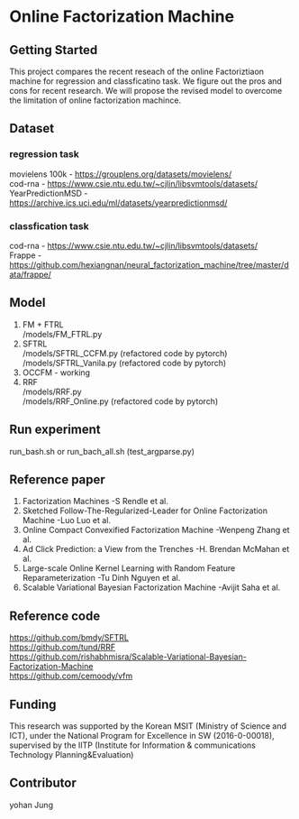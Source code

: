 # Online Factorization Machine

## Getting Started

This project compares the recent reseach of the online Factoriztiaon machine for regression and classficatino task. We figure out the pros and cons for recent research. We will propose the revised model to overcome the limitation of online factorization machince.

## Dataset

### regression task <br/>

movielens 100k - https://grouplens.org/datasets/movielens/ <br/>
cod-rna - https://www.csie.ntu.edu.tw/~cjlin/libsvmtools/datasets/ <br/>
YearPredictionMSD - https://archive.ics.uci.edu/ml/datasets/yearpredictionmsd/ <br/>
### classfication task <br/>
cod-rna - https://www.csie.ntu.edu.tw/~cjlin/libsvmtools/datasets/ <br/>
Frappe - https://github.com/hexiangnan/neural_factorization_machine/tree/master/data/frappe/ <br/>
    

## Model

1. FM + FTRL <br/>
/models/FM_FTRL.py
2. SFTRL <br/>
/models/SFTRL_CCFM.py (refactored code by pytorch)  <br/>
/models/SFTRL_Vanila.py (refactored code by pytorch)  <br/> 
3. OCCFM - working
4. RRF <br/>
/models/RRF.py <br/>
/models/RRF_Online.py (refactored code by pytorch)  <br/> 
    
## Run experiment

run_bash.sh or run_bach_all.sh (test_argparse.py)
   
    
## Reference paper

1. Factorization Machines -S Rendle et al.
2. Sketched Follow-The-Regularized-Leader for Online Factorization Machine -Luo Luo et al.
3. Online Compact Convexified Factorization Machine -Wenpeng Zhang et al.
4. Ad Click Prediction: a View from the Trenches -H. Brendan McMahan et al.
5. Large-scale Online Kernel Learning with Random Feature Reparameterization -Tu Dinh Nguyen et al. <br/>
6. Scalable Variational Bayesian Factorization Machine -Avijit Saha et al.

## Reference code

https://github.com/bmdy/SFTRL <br/>
https://github.com/tund/RRF <br/>
https://github.com/rishabhmisra/Scalable-Variational-Bayesian-Factorization-Machine <br/>
https://github.com/cemoody/vfm <br/>

## Funding

This research was supported by the Korean MSIT (Ministry of Science and ICT), under the National Program for Excellence in SW (2016-0-00018), supervised by the IITP (Institute for Information & communications Technology Planning&Evaluation)

## Contributor

yohan Jung 
